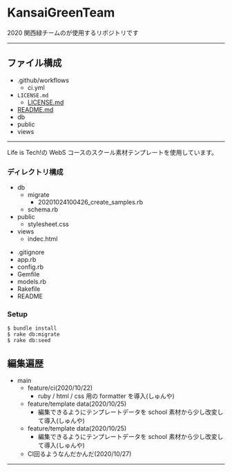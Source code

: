 # KansaiGreenTeam

2020 関西緑チームのが使用するリポジトリです

---

## ファイル構成

- .github/workflows
  - ci.yml
- `LICENSE.md`
  - [LICENSE.md](#https://github.com/turbott/KansaiGreenTeam/blob/main/LICENSE.md/LICENSE.md)
- [README.md](#https://github.com/turbott/KansaiGreenTeam/blob/main/README.md)
- db
- public
- views

---

Life is Tech!の WebS コースのスクール素材テンプレートを使用しています。

### ディレクトリ構成

- db
  - migrate
    - 20201024100426_create_samples.rb
  * schema.rb
- public
  - stylesheet.css
- views
  - indec.html

* .gitignore
* app.rb
* config.rb
* Gemfile
* models.rb
* Rakefile
* README

### Setup

```
$ bundle install
$ rake db:migrate
$ rake db:seed
```

## 編集遍歴

- main
  - feature/ci(2020/10/22)
    - ruby / html / css 用の formatter を導入(しゅんや)
  - feature/template data(2020/10/25)
    - 編集できるようにテンプレートデータを school 素材から少し改変して導入(しゅんや)
  - feature/template data(2020/10/25)
    - 編集できるようにテンプレートデータを school 素材から少し改変して導入(しゅんや)
  - CI回るようなんだかんだ(2020/10/27)
---
